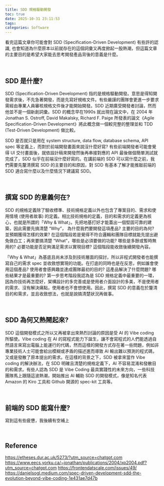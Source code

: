 ```yaml
---
title: SDD 規格驅動開發
toc: true
date: 2025-10-31 23:11:53
tags:
categories: Software
---
```


看完這篇文章你可能會對 SDD (Specification-Driven Development) 有些許的認識, 也會知道為什麼原本以前就存在的這個詞彙又再度掀起一股熱潮，但這篇文章的主要目的是希望大家能去思考開發產品背後的意義是什麼。

<!-- more -->

<br/>

## SDD 是什麼?
SDD (Specification-Driven Development) 指的是規格驅動開發。意思是得知開發需求後，不先急著開發，而是先寫好規格文件。有些嚴謹的團隊會更進一步要求需經由專業人員審核規格文件後才能開始開發。SDD 近期廣受開發者討論，然而他並不是一個新創詞彙。SDD 的概念早在1990s 就出現在論文中，在 2004 年 Jonathan S. Ostroff, David Makalsky, Richard F. Paige 所發表的論文《Agile Specification-Driven Development》將此概念做一個較完整的整理並和 TDD (Test-Driven Development) 做比較。

SDD 是否就只是用在 system structure, data flow, database schema, API spec 等定義上，而對於前端開發畫面來說沒什麼好寫? 有些前端開發者可能會覺得 UI 交付畫面後，就依設計稿來開發然後再串接對應的 API 最後做個簡單測試就完成了，SDD 似乎在前端沒什麼好寫的。在講前端的 SDD 可以寫什麼之前，我們需要先釐清撰寫 SDD 的主要目的和原因，對 SDD 有基本了解才能推敲前端的 SDD 適合寫什麼以及什麼情況下建議寫 SDD。

<br/>

## 撰寫 SDD 的意義何在?
SDD 的規格定義除了驗收標準、技術規格定義以外也包含了專案目的、需求和使用情境 (使用者故事) 的定義。相比技術規格的定義，目的和需求的定義更為核心，也就是所謂的「Why & What」。先把地基打好才能蓋出一個堅固可靠的建築，因此需要先搞清楚 “Why”， 為什麼我們要開發這項產品? 主要的目的為何? 並預期獲得怎樣的效果? 在這個階段若是覺得不符合邏輯和團隊目標就能先提出避免做白工；再來要搞清楚 “What”，哪些是必須要做的功能? 哪些是多餘或暫時無用的? 必要功能是否足夠滿足需求以實現目標? 這個階段能收斂後續開發內容。

「Why & What」為基底且尚未涉及到技術層面的探討，所以非程式開發者也能撰寫自己的需求 spec 並收斂想實現的功能。在打底的同時也是在反思，例如誰會使用這個產品? 使用者會感興趣並達成團隊最初的目的? 這產品解決了什麼問題? 哪些結果才是最重要的? 第一步思考階段我認為是 SDD 規格定義中最重要的一環，因為你技術再怎麼好，架構設計的多完善或是使用者介面設計的多美，不是使用者的需求、沒有解決痛點，使用者也不會想使用。因此，撰寫 SDD 的意義在於釐清目的和需求，並且收斂想法，也就是說搞清楚狀況再做事。

<br/>

## SDD 為何又熱鬧起來?
SDD 這個開發模式之所以又再被拿出來熱烈討論的原因是受 AI 的 Vibe coding 所驅使。Vibe coding 在 AI 的寫程式能力下誕生，讓不會寫程式的人們能透過自然語言來寫出電腦上能運行的代碼，然而這樣的開發方式存在著一些問題，例如非專業技術人士可能會給出模糊或矛盾的描述進而導致 AI 輸出難以預測的程式碼，又或是發散了原本提出的需求。在這樣的背景之下，SDD 被拿來當作 Vibe coding 的解決辦法，在 SDD 明確且清楚的規格定義下，AI 不容易混淆和發散目的和需求。有些人認為 SDD 是 Vibe Coding 最具實踐性的未來方向，一些科技團隊馬上跟隨這波熱潮，開始推出 AI 輔助 SDD 的開發模式，像是知名代表 Amazon 的 Kiro 工具和 Github 開源的 spec-kit 工具等。

<br/>

## 前端的 SDD 能寫什麼?
寫到這有些疲憊，我後續有空補上

<br/>

## Reference
https://etheses.dur.ac.uk/5273/?utm_source=chatgpt.com
https://www.eecs.yorku.ca/~jonathan/publications/2004/xp2004.pdf?utm_source=chatgpt.com
https://frontendatscale.com/issues/49/
https://danielsogl.medium.com/spec-driven-development-sdd-the-evolution-beyond-vibe-coding-1e431ae7d47b

